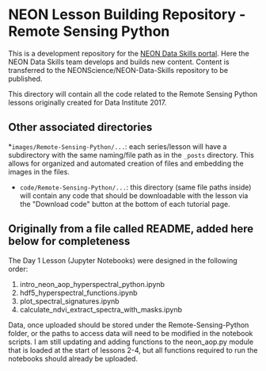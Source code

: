 # NEON Lesson Building Repository - Remote Sensing Python
This is a development repository for the
<a href="http://www.neondataskills.org" target="_blank">NEON Data Skills portal</a>.
Here the NEON Data Skills team develops and builds new content. Content is
transferred to the NEONScience/NEON-Data-Skills repository to be published.

This directory will contain all the code related to the Remote Sensing Python
lessons originally created for Data Institute 2017.


## Other associated directories

*`images/Remote-Sensing-Python/...`: each series/lesson will have a subdirectory with the same naming/file
path as in the `_posts` directory. This allows for organized and automated
creation of files and embedding the images in the files.  
* `code/Remote-Sensing-Python/...`: this directory (same file paths inside) will contain any code that
should be downloadable with the lesson via the "Download code" button at the
bottom of each tutorial page.

## Originally from a file called README, added here below for completeness 

The Day 1 Lesson (Jupyter Notebooks) were designed in the following order:

1. intro_neon_aop_hyperspectral_python.ipynb
2. hdf5_hyperspectral_functions.ipynb
3. plot_spectral_signatures.ipynb
4. calculate_ndvi_extract_spectra_with_masks.ipynb

Data, once uploaded should be stored under the Remote-Sensing-Python folder, or the paths to access data will need to be modified in the notebook scripts.
I am still updating and adding functions to the neon_aop.py module that is loaded at the start of lessons 2-4, but all functions required to run the notebooks should already be uploaded.
